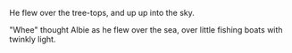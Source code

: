 ---
---
He flew over the tree-tops, and up up into the sky.

"Whee" thought Albie as he flew over the sea, over little fishing boats with twinkly light.
